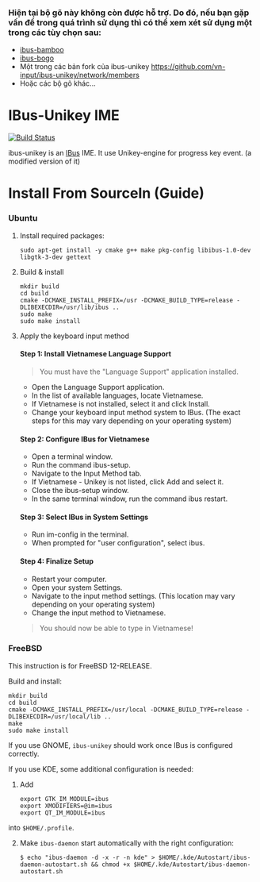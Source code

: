 ### Hiện tại bộ gõ này không còn được hỗ trợ. Do đó, nếu bạn gặp vấn đề trong quá trình sử dụng thì có thể xem xét sử dụng một trong các tùy chọn sau:
- [ibus-bamboo](https://github.com/BambooEngine/ibus-bamboo)
- [ibus-bogo](https://github.com/BoGoEngine/ibus-bogo)
- Một trong các bản fork của ibus-unikey https://github.com/vn-input/ibus-unikey/network/members
- Hoặc các bộ gõ khác...

IBus-Unikey IME
===============

[![Build Status](https://travis-ci.org/vn-input/ibus-unikey.svg?branch=master)](https://travis-ci.org/vn-input/ibus-unikey)

ibus-unikey is an [IBus](https://github.com/ibus/ibus) IME.
It use Unikey-engine for progress key event.
(a modified version of it)

# Install From SourceIn (Guide)

### Ubuntu

1. Install required packages:

    ```
    sudo apt-get install -y cmake g++ make pkg-config libibus-1.0-dev libgtk-3-dev gettext
    ```
2. Build & install

    ```
    mkdir build
    cd build
    cmake -DCMAKE_INSTALL_PREFIX=/usr -DCMAKE_BUILD_TYPE=release -DLIBEXECDIR=/usr/lib/ibus ..
    sudo make
    sudo make install
    ```

3. Apply the keyboard input method


    #### Step 1: Install Vietnamese Language Support

    > You must have the "Language Support" application installed.
    
    - Open the Language Support application.
    - In the list of available languages, locate Vietnamese.
    - If Vietnamese is not installed, select it and click Install.
    - Change your keyboard input method system to IBus. (The exact steps for this may vary depending on your operating system)
   
    #### Step 2: Configure IBus for Vietnamese
    
    - Open a terminal window.
    - Run the command ibus-setup.
    - Navigate to the Input Method tab.
    - If Vietnamese - Unikey is not listed, click Add and select it.
    - Close the ibus-setup window.
    - In the same terminal window, run the command ibus restart.
   
    #### Step 3: Select IBus in System Settings
    
    - Run im-config in the terminal.
    - When prompted for "user configuration", select ibus.

   #### Step 4: Finalize Setup
    
    - Restart your computer.
    - Open your system Settings.
    - Navigate to the input method settings. (This location may vary depending on your operating system)
    - Change the input method to Vietnamese.

    > You should now be able to type in Vietnamese!
    


### FreeBSD

This instruction is for FreeBSD 12-RELEASE.

Build and install:

    mkdir build
    cd build
    cmake -DCMAKE_INSTALL_PREFIX=/usr/local -DCMAKE_BUILD_TYPE=release -DLIBEXECDIR=/usr/local/lib ..
    make
    sudo make install

If you use GNOME, `ibus-unikey` should work once IBus is configured correctly.

If you use KDE, some additional configuration is needed:

1. Add

    ```
    export GTK_IM_MODULE=ibus
    export XMODIFIERS=@im=ibus
    export QT_IM_MODULE=ibus
    ```
 into `$HOME/.profile`.

2. Make `ibus-daemon` start automatically with the right configuration:

    ```
    $ echo "ibus-daemon -d -x -r -n kde" > $HOME/.kde/Autostart/ibus-daemon-autostart.sh && chmod +x $HOME/.kde/Autostart/ibus-daemon-autostart.sh
    ```


